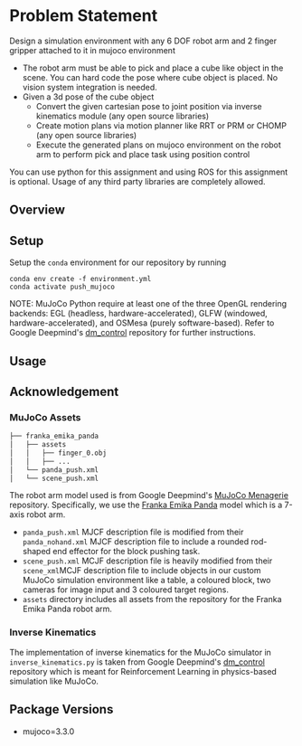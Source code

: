 # Problem Statement

Design a simulation environment with any 6 DOF robot arm and 2 finger gripper attached to it in mujoco environment

- The robot arm must be able to pick and place a cube like object in the scene. You can hard code the pose where cube object is placed. No vision system integration is needed.
- Given a 3d pose of the cube object
    - Convert the given cartesian pose to joint position via inverse kinematics module (any open source libraries)
    - Create motion plans via motion planner like RRT or PRM or CHOMP (any open source libraries) 
    - Execute the generated plans on mujoco environment on the robot arm to perform pick and place task using position control

You can use python for this assignment and using ROS for this assignment is optional. Usage of any third party libraries are completely allowed.

## Overview

## Setup
Setup the `conda` environment for our repository by running
```
conda env create -f environment.yml
conda activate push_mujoco
```
NOTE: MuJoCo Python require at least one of the three OpenGL rendering backends: EGL (headless, hardware-accelerated), GLFW (windowed, hardware-accelerated), and OSMesa (purely software-based). Refer to Google Deepmind's [dm_control](https://github.com/google-deepmind/dm_control) repository for further instructions.

## Usage

## Acknowledgement
### MuJoCo Assets
```bash
├── franka_emika_panda
│   ├── assets
│   │   ├── finger_0.obj
│   │   ├── ...
│   └── panda_push.xml
│   └── scene_push.xml
```
The robot arm model used is from Google Deepmind's [MuJoCo Menagerie](https://github.com/google-deepmind/mujoco_menagerie) repository. Specifically, we use the [Franka Emika Panda](https://github.com/google-deepmind/mujoco_menagerie/tree/main/franka_emika_panda) model which is a 7-axis robot arm.
- `panda_push.xml` MJCF description file is modified from their `panda_nohand.xml` MJCF description file to include a rounded rod-shaped end effector for the block pushing task.
- `scene_push.xml` MCJF description file is heavily modified from their `scene_xml`MCJF description file to include objects in our custom MuJoCo simulation environment like a table, a coloured block, two cameras for image input and 3 coloured target regions.
- `assets` directory includes all assets from the repository for the Franka Emika Panda robot arm. 


### Inverse Kinematics
The implementation of inverse kinematics for the MuJoCo simulator in `inverse_kinematics.py` is taken from Google Deepmind's [dm_control](https://github.com/google-deepmind/dm_control) repository which is meant for Reinforcement Learning in physics-based simulation like MuJoCo.

## Package Versions
-   mujoco=3.3.0
